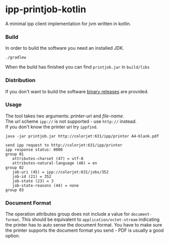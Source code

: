 # ipp-printjob-kotlin

A minimal ipp client implementation for jvm written in kotlin.


### Build

In order to build the software you need an installed JDK.

    ./gradlew

When the build has finished you can find `printjob.jar` in `build/libs`

### Distribution

If you don't want to build the software [binary releases](https://github.com/gmuth/ipp-printjob-kotlin/releases) are provided.

### Usage

The tool takes two arguments: *printer-uri* and *file-name*. \
The url scheme `ipp://` is not supported - use `http://` instead. \
If you don't know the printer uri try `ippfind`. 

    java -jar printjob.jar http://colorjet:631/ipp/printer A4-blank.pdf
    
    send ipp request to http://colorjet:631/ipp/printer
    ipp response status: 0000
    group 01
       attributes-charset (47) = utf-8
       attributes-natural-language (48) = en
    group 02
       job-uri (45) = ipp://colorjet:631/jobs/352
       job-id (21) = 352
       job-state (23) = 3
       job-state-reasons (44) = none
    group 03
    
### Document Format

The operation attributes group does not include a value for `document-format`.
This should be equivalent to `application/octet-stream` indicating the printer has to auto sense the document format.
You have to make sure the printer supports the document format you send - PDF is usually a good option. 

